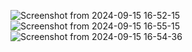 ![Screenshot from 2024-09-15 16-52-15](https://github.com/user-attachments/assets/81c1fd72-7b89-4027-8acb-ab64ac22e614)
![Screenshot from 2024-09-15 16-55-15](https://github.com/user-attachments/assets/7bd33b2c-c4f5-4007-8d74-b16e8d7a28ea)
![Screenshot from 2024-09-15 16-54-36](https://github.com/user-attachments/assets/55169000-b90f-4a3c-bd55-4fe74694de28)
